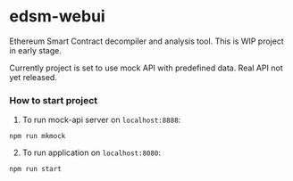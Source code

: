 # edsm-webui

Ethereum Smart Contract decompiler and analysis tool.
This is WIP project in early stage.

Currently project is set to use mock API with predefined data. Real API not yet released.

### How to start project

1) To run mock-api server on `localhost:8888`:
```
npm run mkmock
```

2) To run application on `localhost:8080`:
```
npm run start
```
